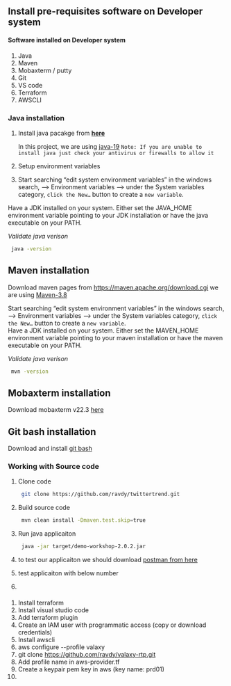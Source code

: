 ## Install pre-requisites software on Developer system  
#### Software installed on Developer system 
1.	Java
2.	Maven
3.	Mobaxterm / putty
4.	Git
5.	VS code
6.	Terraform
7.	AWSCLI

### Java installation 
1. Install java pacakge from **[here](https://www.oracle.com/java/technologies/downloads)**

   In this project, we are using [java-19](https://download.oracle.com/java/19/latest/jdk-19_windows-x64_bin.exe)
   `Note: If you are unable to install java just check your antivirus or firewalls to allow it` 

1. Setup environment variables 
1. Start searching “edit system environment variables” in the windows search, --> Environment variables --> under the System variables category, `click the New…` button to create a `new variable`.

Have a JDK installed on your system. Either set the JAVA_HOME environment variable pointing to your JDK installation or have the java executable on your PATH.

_Validate java verison_  
   ```sh 
    java -version
   ``` 

## Maven installation 

Download maven pages from https://maven.apache.org/download.cgi
we are using [Maven-3.8](https://dlcdn.apache.org/maven/maven-3/3.8.7/binaries/apache-maven-3.8.7-bin.zip)

Start searching “edit system environment variables” in the windows search, --> Environment variables --> under the System variables category, `click the New…` button to create a `new variable`.  
Have a JDK installed on your system. Either set the MAVEN_HOME environment variable pointing to your maven installation or have the maven executable on your PATH.

_Validate java verison_
   ```sh 
    mvn -version
   ``` 
## Mobaxterm installation 

Download mobaxterm v22.3 [here](https://download.mobatek.net/2232022120824733/MobaXterm_Installer_v22.3.zip)

## Git bash installation 
Download and install [git bash](https://git-scm.com/downloads)

### Working with Source code 

1. Clone code
    ```sh
     git clone https://github.com/ravdy/twittertrend.git
    ``` 
1. Build source code  
   ```sh 
    mvn clean install -Dmaven.test.skip=true  
   ```
1. Run java applicaiton   
   ```sh 
    java -jar target/demo-workshop-2.0.2.jar  
   ```

1. to test our applicaiton we should download [postman from here](https://www.postman.com/downloads/)  
1. test applicaiton with below number   
2. 
####  
  
1.	Install terraform  
2.	Install visual studio code  
3.	Add terraform plugin  
4.	Create an IAM user with programmatic access (copy or download credentials)  
5.	Install awscli   
6.	aws configure --profile valaxy  
7.	git clone https://github.com/ravdy/valaxy-rtp.git  
8.	Add profile name in aws-provider.tf  
9.	Create a keypair pem key in aws (key name: prd01)  
10.	


